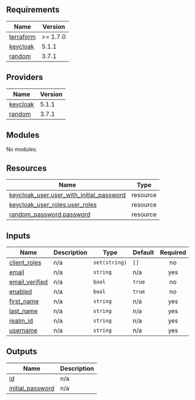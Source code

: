 <!-- BEGIN_TF_DOCS -->
## Requirements

| Name | Version |
|------|---------|
| <a name="requirement_terraform"></a> [terraform](#requirement\_terraform) | >= 1.7.0 |
| <a name="requirement_keycloak"></a> [keycloak](#requirement\_keycloak) | 5.1.1 |
| <a name="requirement_random"></a> [random](#requirement\_random) | 3.7.1 |

## Providers

| Name | Version |
|------|---------|
| <a name="provider_keycloak"></a> [keycloak](#provider\_keycloak) | 5.1.1 |
| <a name="provider_random"></a> [random](#provider\_random) | 3.7.1 |

## Modules

No modules.

## Resources

| Name | Type |
|------|------|
| [keycloak_user.user_with_initial_password](https://registry.terraform.io/providers/keycloak/keycloak/5.1.1/docs/resources/user) | resource |
| [keycloak_user_roles.user_roles](https://registry.terraform.io/providers/keycloak/keycloak/5.1.1/docs/resources/user_roles) | resource |
| [random_password.password](https://registry.terraform.io/providers/hashicorp/random/3.7.1/docs/resources/password) | resource |

## Inputs

| Name | Description | Type | Default | Required |
|------|-------------|------|---------|:--------:|
| <a name="input_client_roles"></a> [client\_roles](#input\_client\_roles) | n/a | `set(string)` | `[]` | no |
| <a name="input_email"></a> [email](#input\_email) | n/a | `string` | n/a | yes |
| <a name="input_email_verified"></a> [email\_verified](#input\_email\_verified) | n/a | `bool` | `true` | no |
| <a name="input_enabled"></a> [enabled](#input\_enabled) | n/a | `bool` | `true` | no |
| <a name="input_first_name"></a> [first\_name](#input\_first\_name) | n/a | `string` | n/a | yes |
| <a name="input_last_name"></a> [last\_name](#input\_last\_name) | n/a | `string` | n/a | yes |
| <a name="input_realm_id"></a> [realm\_id](#input\_realm\_id) | n/a | `string` | n/a | yes |
| <a name="input_username"></a> [username](#input\_username) | n/a | `string` | n/a | yes |

## Outputs

| Name | Description |
|------|-------------|
| <a name="output_id"></a> [id](#output\_id) | n/a |
| <a name="output_initial_password"></a> [initial\_password](#output\_initial\_password) | n/a |
<!-- END_TF_DOCS -->
